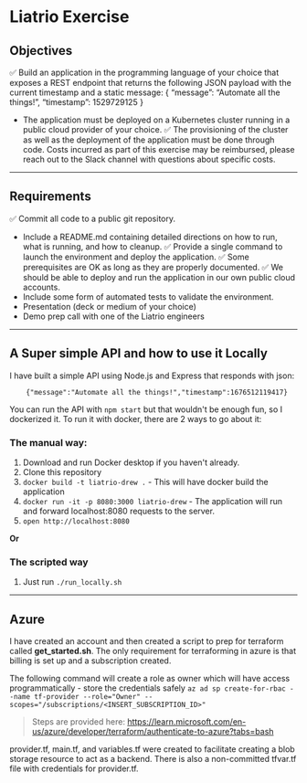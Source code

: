 # Liatrio Exercise

## Objectives

✅ Build an application in the programming language of your choice that exposes a REST
endpoint that returns the following JSON payload with the current timestamp and a static
message:
{
“message”: “Automate all the things!”,
“timestamp”: 1529729125
}
- The application must be deployed on a Kubernetes cluster running in a public cloud provider of
your choice. 
✅ The provisioning of the cluster as well as the deployment of the application must
be done through code. Costs incurred as part of this exercise may be reimbursed, please reach out to the Slack channel with questions about specific costs.

--- 

## Requirements

✅ Commit all code to a public git repository.
- Include a README.md containing detailed directions on how to run, what is running, and how to cleanup.
✅ Provide a single command to launch the environment and deploy the application.
✅ Some prerequisites are OK as long as they are properly documented.
✅ We should be able to deploy and run the application in our own public cloud accounts.
- Include some form of automated tests to validate the environment.
- Presentation (deck or medium of your choice)
- Demo prep call with one of the Liatrio engineers

---

## A Super simple API and how to use it Locally

I have built a simple API using Node.js and Express that responds with json:

        {"message":"Automate all the things!","timestamp":1676512119417}

You can run the API with `npm start` but that wouldn't be enough fun, so I dockerized it. To run it with docker, there are 2 ways to go about it:

### The manual way: 
1. Download and run Docker desktop if you haven't already.
0. Clone this repository 
0. `docker build -t liatrio-drew .` - This will have docker build the application
0. `docker run -it -p 8080:3000 liatrio-drew` - The application will run and forward localhost:8080 requests to the server.
0. `open http://localhost:8080`

**Or**
### The scripted way

1. Just run `./run_locally.sh`

---

## Azure

I have created an account and then created a script to prep for terraform called **get_started.sh**. The only requirement for terraforming in azure is that billing is set up and a subscription created. 

The following command will create a role as owner which will have access programmatically - store the credentials safely `az ad sp create-for-rbac --name tf-provider --role="Owner" --scopes="/subscriptions/<INSERT_SUBSCRIPTION_ID>"` 
> Steps are provided here: https://learn.microsoft.com/en-us/azure/developer/terraform/authenticate-to-azure?tabs=bash

provider.tf, main.tf, and variables.tf were created to facilitate creating a blob storage resource to act as a backend. There is also a non-committed tfvar.tf file with credentials for provider.tf.

